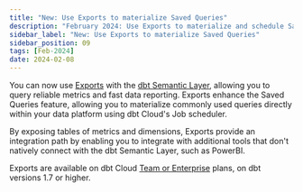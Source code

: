 ```yaml
---
title: "New: Use Exports to materialize Saved Queries"
description: "February 2024: Use Exports to materialize and schedule Saved Queries with dbt Cloud, and integrate with additional tools."
sidebar_label: "New: Use Exports to materialize Saved Queries"
sidebar_position: 09
tags: [Feb-2024]
date: 2024-02-08
---
```


You can now use [Exports](/docs/use-dbt-semantic-layer/exports) with the [dbt Semantic Layer](/docs/use-dbt-semantic-layer/dbt-sl), allowing you to query reliable metrics and fast data reporting. Exports enhance the Saved Queries feature, allowing you to materialize commonly used queries directly within your data platform using dbt Cloud's Job scheduler.

By exposing tables of metrics and dimensions, Exports provide an integration path by enabling you to integrate with additional tools that don't natively connect with the dbt Semantic Layer, such as PowerBI.

Exports are available on dbt Cloud [Team or Enterprise](https://www.getdbt.com/pricing/) plans, on dbt versions 1.7 or higher.

<Lightbox src="/img/docs/dbt-cloud/semantic-layer/deploy_exports.jpg" width="90%" title="Adding --include-saved-query to the dbt build command in your job execution settings." />
